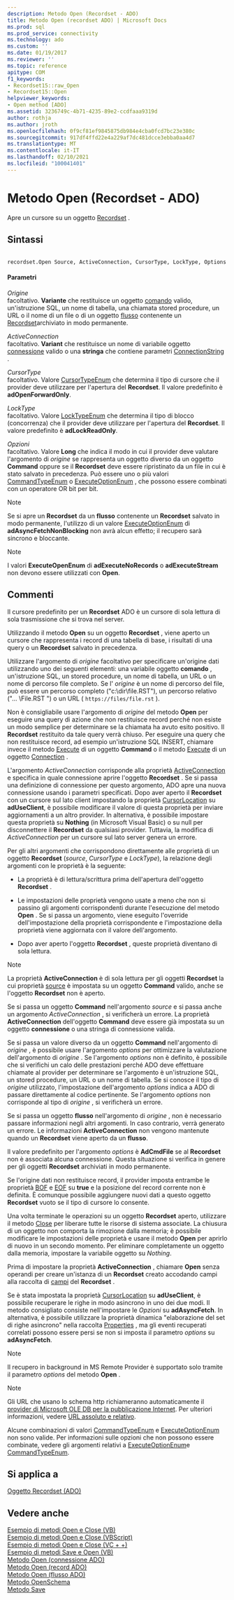 ```yaml
---
description: Metodo Open (Recordset - ADO)
title: Metodo Open (recordset ADO) | Microsoft Docs
ms.prod: sql
ms.prod_service: connectivity
ms.technology: ado
ms.custom: ''
ms.date: 01/19/2017
ms.reviewer: ''
ms.topic: reference
apitype: COM
f1_keywords:
- Recordset15::raw_Open
- Recordset15::Open
helpviewer_keywords:
- Open method [ADO]
ms.assetid: 3236749c-4b71-4235-89e2-ccdfaaa9319d
author: rothja
ms.author: jroth
ms.openlocfilehash: 0f9cf81ef9845875db984e4cba0fcd7bc23e380c
ms.sourcegitcommit: 917df4ffd22e4a229af7dc481dcce3ebba0aa4d7
ms.translationtype: MT
ms.contentlocale: it-IT
ms.lasthandoff: 02/10/2021
ms.locfileid: "100041401"
---
```

# <a name="open-method-ado-recordset"></a>Metodo Open (Recordset - ADO)
Apre un cursore su un oggetto [Recordset](./recordset-object-ado.md) .  
  
## <a name="syntax"></a>Sintassi  
  
```  
  
recordset.Open Source, ActiveConnection, CursorType, LockType, Options  
```  
  
#### <a name="parameters"></a>Parametri  
 *Origine*  
 facoltativo. **Variante** che restituisce un oggetto [comando](./command-object-ado.md) valido, un'istruzione SQL, un nome di tabella, una chiamata stored procedure, un URL o il nome di un file o di un oggetto [flusso](./stream-object-ado.md) contenente un [Recordset](./recordset-object-ado.md)archiviato in modo permanente.  
  
 *ActiveConnection*  
 facoltativo. **Variant** che restituisce un nome di variabile oggetto [connessione](./connection-object-ado.md) valido o una **stringa** che contiene parametri [ConnectionString](./connectionstring-property-ado.md) .  
  
 *CursorType*  
 facoltativo. Valore [CursorTypeEnum](./cursortypeenum.md) che determina il tipo di cursore che il provider deve utilizzare per l'apertura del **Recordset**. Il valore predefinito è **adOpenForwardOnly**.  
  
 *LockType*  
 facoltativo. Valore [LockTypeEnum](./locktypeenum.md) che determina il tipo di blocco (concorrenza) che il provider deve utilizzare per l'apertura del **Recordset**. Il valore predefinito è **adLockReadOnly**.  
  
 *Opzioni*  
 facoltativo. Valore **Long** che indica il modo in cui il provider deve valutare l'argomento di *origine* se rappresenta un oggetto diverso da un oggetto **Command** oppure se il **Recordset** deve essere ripristinato da un file in cui è stato salvato in precedenza. Può essere uno o più valori [CommandTypeEnum](./commandtypeenum.md) o [ExecuteOptionEnum](./executeoptionenum.md) , che possono essere combinati con un operatore OR bit per bit.  
  
> [!NOTE]
>  Se si apre un **Recordset** da un **flusso** contenente un **Recordset** salvato in modo permanente, l'utilizzo di un valore [ExecuteOptionEnum](./executeoptionenum.md) di **adAsyncFetchNonBlocking** non avrà alcun effetto; il recupero sarà sincrono e bloccante.  
  
> [!NOTE]
>  I valori **ExecuteOpenEnum** di **adExecuteNoRecords** o **adExecuteStream** non devono essere utilizzati con **Open**.  
  
## <a name="remarks"></a>Commenti  
 Il cursore predefinito per un **Recordset** ADO è un cursore di sola lettura di sola trasmissione che si trova nel server.  
  
 Utilizzando il metodo **Open** su un oggetto **Recordset** , viene aperto un cursore che rappresenta i record di una tabella di base, i risultati di una query o un **Recordset** salvato in precedenza.  
  
 Utilizzare l'argomento di *origine* facoltativo per specificare un'origine dati utilizzando uno dei seguenti elementi: una variabile oggetto **comando** , un'istruzione SQL, un stored procedure, un nome di tabella, un URL o un nome di percorso file completo. Se l' *origine* è un nome di percorso del file, può essere un percorso completo ("c:\dir\file.RST"), un percorso relativo ("... \File.RST ") o un URL ( `https://files/file.rst` ).  
  
 Non è consigliabile usare l'argomento di *origine* del metodo **Open** per eseguire una query di azione che non restituisce record perché non esiste un modo semplice per determinare se la chiamata ha avuto esito positivo. Il **Recordset** restituito da tale query verrà chiuso. Per eseguire una query che non restituisce record, ad esempio un'istruzione SQL INSERT, chiamare invece il metodo [Execute](./execute-method-ado-command.md) di un oggetto **Command** o il metodo [Execute](./execute-method-ado-connection.md) di un oggetto [Connection](./connection-object-ado.md) .  
  
 L'argomento *ActiveConnection* corrisponde alla proprietà [ActiveConnection](./activeconnection-property-ado.md) e specifica in quale connessione aprire l'oggetto **Recordset** . Se si passa una definizione di connessione per questo argomento, ADO apre una nuova connessione usando i parametri specificati. Dopo aver aperto il **Recordset** con un cursore sul lato client impostando la proprietà [CursorLocation](./cursorlocation-property-ado.md) su **adUseClient**, è possibile modificare il valore di questa proprietà per inviare aggiornamenti a un altro provider. In alternativa, è possibile impostare questa proprietà su **Nothing** (in Microsoft Visual Basic) o su null per disconnettere il **Recordset** da qualsiasi provider. Tuttavia, la modifica di *ActiveConnection* per un cursore sul lato server genera un errore.  
  
 Per gli altri argomenti che corrispondono direttamente alle proprietà di un oggetto **Recordset** (*source*, *CursorType* e *LockType*), la relazione degli argomenti con le proprietà è la seguente:  
  
-   La proprietà è di lettura/scrittura prima dell'apertura dell'oggetto **Recordset** .  
  
-   Le impostazioni delle proprietà vengono usate a meno che non si passino gli argomenti corrispondenti durante l'esecuzione del metodo **Open** . Se si passa un argomento, viene eseguito l'override dell'impostazione della proprietà corrispondente e l'impostazione della proprietà viene aggiornata con il valore dell'argomento.  
  
-   Dopo aver aperto l'oggetto **Recordset** , queste proprietà diventano di sola lettura.  
  
> [!NOTE]
>  La proprietà **ActiveConnection** è di sola lettura per gli oggetti **Recordset** la cui proprietà [source](./source-property-ado-recordset.md) è impostata su un oggetto **Command** valido, anche se l'oggetto **Recordset** non è aperto.  
  
 Se si passa un oggetto **Command** nell'argomento *source* e si passa anche un argomento *ActiveConnection* , si verificherà un errore. La proprietà **ActiveConnection** dell'oggetto **Command** deve essere già impostata su un oggetto **connessione** o una stringa di connessione valida.  
  
 Se si passa un valore diverso da un oggetto **Command** nell'argomento di *origine* , è possibile usare l'argomento *options* per ottimizzare la valutazione dell'argomento di *origine* . Se l'argomento *options* non è definito, è possibile che si verifichi un calo delle prestazioni perché ADO deve effettuare chiamate al provider per determinare se l'argomento è un'istruzione SQL, un stored procedure, un URL o un nome di tabella. Se si conosce il tipo di *origine* utilizzato, l'impostazione dell'argomento *options* indica a ADO di passare direttamente al codice pertinente. Se l'argomento *options* non corrisponde al tipo di *origine* , si verificherà un errore.  
  
 Se si passa un oggetto **flusso** nell'argomento di *origine* , non è necessario passare informazioni negli altri argomenti. In caso contrario, verrà generato un errore. Le informazioni **ActiveConnection** non vengono mantenute quando un **Recordset** viene aperto da un **flusso**.  
  
 Il valore predefinito per l'argomento *options* è **AdCmdFile** se al **Recordset** non è associata alcuna connessione. Questa situazione si verifica in genere per gli oggetti **Recordset** archiviati in modo permanente.  
  
 Se l'origine dati non restituisce record, il provider imposta entrambe le proprietà [BOF](./bof-eof-properties-ado.md) e [EOF](./bof-eof-properties-ado.md) su **true** e la posizione del record corrente non è definita. È comunque possibile aggiungere nuovi dati a questo oggetto **Recordset** vuoto se il tipo di cursore lo consente.  
  
 Una volta terminate le operazioni su un oggetto **Recordset** aperto, utilizzare il metodo [Close](./close-method-ado.md) per liberare tutte le risorse di sistema associate. La chiusura di un oggetto non comporta la rimozione dalla memoria; è possibile modificare le impostazioni delle proprietà e usare il metodo **Open** per aprirlo di nuovo in un secondo momento. Per eliminare completamente un oggetto dalla memoria, impostare la variabile oggetto su *Nothing*.  
  
 Prima di impostare la proprietà **ActiveConnection** , chiamare **Open** senza operandi per creare un'istanza di un **Recordset** creato accodando campi alla raccolta di [campi](./fields-collection-ado.md) del **Recordset** .  
  
 Se è stata impostata la proprietà [CursorLocation](./cursorlocation-property-ado.md) su **adUseClient**, è possibile recuperare le righe in modo asincrono in uno dei due modi. Il metodo consigliato consiste nell'impostare le *Opzioni* su **adAsyncFetch**. In alternativa, è possibile utilizzare la proprietà dinamica "elaborazione del set di righe asincrono" nella raccolta [Properties](./properties-collection-ado.md) , ma gli eventi recuperati correlati possono essere persi se non si imposta il parametro *options* su **adAsyncFetch**.  
  
> [!NOTE]
>  Il recupero in background in MS Remote Provider è supportato solo tramite il parametro *options* del metodo **Open** .  
  
> [!NOTE]
>  Gli URL che usano lo schema http richiameranno automaticamente il [provider di Microsoft OLE DB per la pubblicazione Internet](../../guide/appendixes/microsoft-ole-db-provider-for-internet-publishing.md). Per ulteriori informazioni, vedere [URL assoluto e relativo](../../guide/data/absolute-and-relative-urls.md).  
  
 Alcune combinazioni di valori [CommandTypeEnum](./commandtypeenum.md) e [ExecuteOptionEnum](./executeoptionenum.md) non sono valide. Per informazioni sulle opzioni che non possono essere combinate, vedere gli argomenti relativi a [ExecuteOptionEnum](./executeoptionenum.md)e [CommandTypeEnum](./commandtypeenum.md).  
  
## <a name="applies-to"></a>Si applica a  
 [Oggetto Recordset (ADO)](./recordset-object-ado.md)  
  
## <a name="see-also"></a>Vedere anche  
 [Esempio di metodi Open e Close (VB)](./open-and-close-methods-example-vb.md)   
 [Esempio di metodi Open e Close (VBScript)](./open-and-close-methods-example-vbscript.md)   
 [Esempio di metodi Open e Close (VC + +)](./open-and-close-methods-example-vc.md)   
 [Esempio di metodi Save e Open (VB)](./save-and-open-methods-example-vb.md)   
 [Metodo Open (connessione ADO)](./open-method-ado-connection.md)   
 [Metodo Open (record ADO)](./open-method-ado-record.md)   
 [Metodo Open (flusso ADO)](./open-method-ado-stream.md)   
 [Metodo OpenSchema](./openschema-method.md)   
 [Metodo Save](./save-method.md)